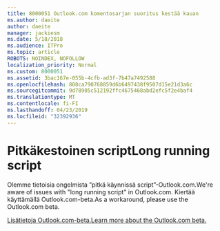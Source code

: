 ```yaml
---
title: 8000051 Outlook.com komentosarjan suoritus kestää kauan
ms.author: daeite
author: daeite
manager: jackiesm
ms.date: 5/18/2018
ms.audience: ITPro
ms.topic: article
ROBOTS: NOINDEX, NOFOLLOW
localization_priority: Normal
ms.custom: 8000051
ms.assetid: 3bac167e-055b-4cfb-ad3f-7b47a7492588
ms.openlocfilehash: 808ca790768859d6b6497438f9507d15e21d3a6c
ms.sourcegitcommit: 9d78905c512192ffc4675468abd2efc5f2e4baf4
ms.translationtype: MT
ms.contentlocale: fi-FI
ms.lasthandoff: 04/23/2019
ms.locfileid: "32392936"
---
```

# <a name="long-running-script"></a><span data-ttu-id="e5bf4-102">Pitkäkestoinen script</span><span class="sxs-lookup"><span data-stu-id="e5bf4-102">Long running script</span></span>

<span data-ttu-id="e5bf4-103">Olemme tietoisia ongelmista ”pitkä käynnissä script”-Outlook.com.</span><span class="sxs-lookup"><span data-stu-id="e5bf4-103">We're aware of issues with "long running script" in Outlook.com.</span></span> <span data-ttu-id="e5bf4-104">Kiertää käyttämällä Outlook.com-beta.</span><span class="sxs-lookup"><span data-stu-id="e5bf4-104">As a workaround, please use the Outlook.com beta.</span></span>
  
[<span data-ttu-id="e5bf4-105">Lisätietoja Outlook.com-beta.</span><span class="sxs-lookup"><span data-stu-id="e5bf4-105">Learn more about the Outlook.com beta.</span></span>](https://go.microsoft.com/fwlink/p/?linkid=874356)
  

